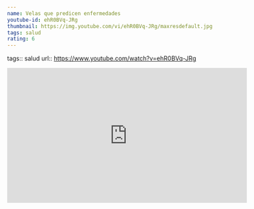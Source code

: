 ```yaml
---
name: Velas que predicen enfermedades
youtube-id: ehR0BVq-JRg
thumbnail: https://img.youtube.com/vi/ehR0BVq-JRg/maxresdefault.jpg
tags: salud
rating: 6
---
```

tags:: salud
url:: https://www.youtube.com/watch?v=ehR0BVq-JRg

<iframe width='560' height='315' src='https://www.youtube.com/embed/ehR0BVq-JRg' title='YouTube video player' frameborder='0' allow='accelerometer; autoplay; clipboard-write; encrypted-media; gyroscope; picture-in-picture; web-share' allowfullscreen></iframe>


